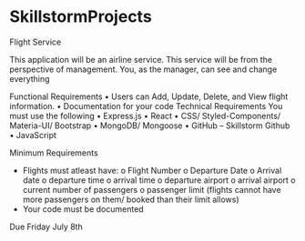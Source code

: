 # SkillstormProjects
Flight Service

This application will be an airline service. This service will be from the perspective of management. You, as the manager, can see and change everything

Functional Requirements
•	Users can Add, Update, Delete, and View flight information.
•	Documentation for your code
Technical Requirements
You must use the following
•	Express.js
•	React
•	CSS/ Styled-Components/ Materia-UI/ Bootstrap
•	MongoDB/ Mongoose
•	GitHub – Skillstorm Github
•	JavaScript

Minimum Requirements
-	Flights must atleast have:
o	Flight Number
o	Departure Date
o	Arrival date
o	departure time
o	arrival time
o	departure airport
o	arrival airport
o	current number of passengers
o	passenger limit (flights cannot have more passengers on them/ booked than their limit allows)
-	Your code must be documented

Due Friday July 8th
